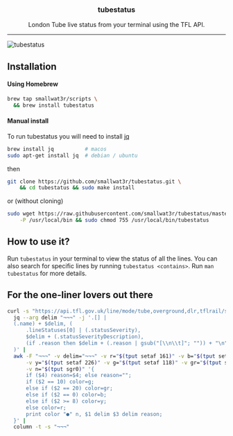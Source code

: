 <h3 align="center">tubestatus</h3>
<p align="center">London Tube live status from your terminal using the TFL API.</p>

---

![tubestatus](https://i.imgur.com/0ruXKHs.png)

## Installation

#### Using Homebrew

```sh
brew tap smallwat3r/scripts \
  && brew install tubestatus
```

#### Manual install

To run tubestatus you will need to install 
[jq](https://stedolan.github.io/jq/download) 
```sh
brew install jq          # macos
sudo apt-get install jq  # debian / ubuntu
```

then
```sh
git clone https://github.com/smallwat3r/tubestatus.git \
    && cd tubestatus && sudo make install 
```
or (without cloning)
```sh
sudo wget https://raw.githubusercontent.com/smallwat3r/tubestatus/master/tubestatus \
    -P /usr/local/bin && sudo chmod 755 /usr/local/bin/tubestatus
```

## How to use it? 

Run `tubestatus` in your terminal to view the status of all the lines. You can also search 
for specific lines by running `tubestatus <contains>`. Run `man tubestatus` for more details.  


## For the one-liner lovers out there

```sh
curl -s "https://api.tfl.gov.uk/line/mode/tube,overground,dlr,tflrail/status" |
  jq --arg delim "¬¬¬" -j '.[] |
  (.name) + $delim, (
      .lineStatuses[0] | (.statusSeverity),
      $delim + (.statusSeverityDescription),
      (if .reason then $delim + (.reason | gsub("[\\n\\t]"; "")) + "\n" else "\n" end)
  )' |
  awk -F "¬¬¬" -v delim="¬¬¬" -v r="$(tput setaf 161)" -v b="$(tput setaf 39)" \
      -v y="$(tput setaf 226)" -v g="$(tput setaf 118)" -v gr="$(tput setaf 243)" \
      -v n="$(tput sgr0)" '{
      if ($4) reason=$4; else reason="";
      if ($2 == 10) color=g;
      else if ($2 == 20) color=gr;
      else if ($2 == 0) color=b;
      else if ($2 >= 8) color=y;
      else color=r;
      print color "●" n, $1 delim $3 delim reason;
  }' |
  column -t -s "¬¬¬"
```
